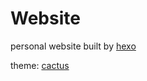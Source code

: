 # Website
personal website built by [hexo](https://hexo.io/)

theme: [cactus](https://github.com/cjquines/hexo-theme-ascent)
